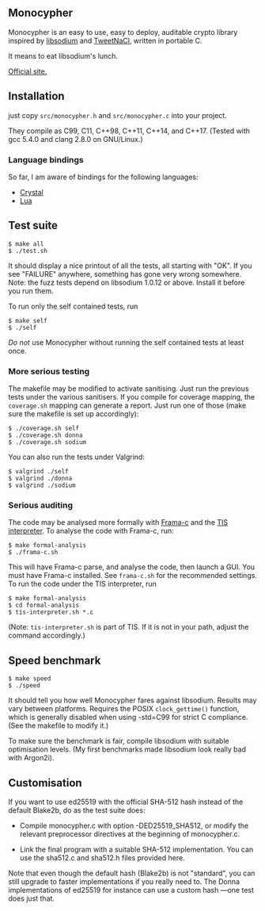 Monocypher
----------

Monocypher is an easy to use, easy to deploy, auditable crypto library
inspired by [libsodium][] and [TweetNaCl][], written in portable C.

It means to eat libsodium's lunch.

[Official site.](http://loup-vaillant.fr/projects/monocypher/)

[libsodium]: http://libsodium.org
[TweetNaCl]: http://tweetnacl.cr.yp.to/

Installation
------------

just copy `src/monocypher.h` and `src/monocypher.c` into your project.

They compile as C99, C11, C++98, C++11, C++14, and C++17. (Tested with
gcc 5.4.0 and clang 2.8.0 on GNU/Linux.)

### Language bindings

So far, I am aware of bindings for the following languages:

* [Crystal](https://github.com/konovod/monocypher.cr)
* [Lua](https://github.com/philanc/luanacha)


Test suite
----------

    $ make all
    $ ./test.sh

It should display a nice printout of all the tests, all starting with
"OK".  If you see "FAILURE" anywhere, something has gone very wrong
somewhere.  Note: the fuzz tests depend on libsodium 1.0.12 or above.
Install it before you run them.

To run only the self contained tests, run

    $ make self
    $ ./self

*Do not* use Monocypher without running the self contained tests at
 least once.

[donna]: https://github.com/floodyberry/ed25519-donna


### More serious testing

The makefile may be modified to activate sanitising.  Just run the
previous tests under the various sanitisers.  If you compile for
coverage mapping, the `coverage.sh` mapping can generate a report.
Just run one of those (make sure the makefile is set up accordingly):

    $ ./coverage.sh self
    $ ./coverage.sh donna
    $ ./coverage.sh sodium

You can also run the tests under Valgrind:

    $ valgrind ./self
    $ valgrind ./donna
    $ valgrind ./sodium

### Serious auditing

The code may be analysed more formally with [Frama-c][] and the
[TIS interpreter][TIS].  To analyse the code with Frama-c, run:

    $ make formal-analysis
    $ ./frama-c.sh

This will have Frama-c parse, and analyse the code, then launch a GUI.
You must have Frama-c installed.  See `frama-c.sh` for the recommended
settings.  To run the code under the TIS interpreter, run

    $ make formal-analysis
    $ cd formal-analysis
    $ tis-interpreter.sh *.c

(Note: `tis-interpreter.sh` is part of TIS.  If it is not in your
path, adjust the command accordingly.)

[Frama-c]:http://frama-c.com/
[TIS]: http://trust-in-soft.com/tis-interpreter/


Speed benchmark
---------------

    $ make speed
    $ ./speed

It should tell you how well Monocypher fares against libsodium.
Results may vary between platforms.  Requires the POSIX
`clock_gettime()` function, which is generally disabled when using
-std=C99 for strict C compliance. (See the makefile to modify it.)

To make sure the benchmark is fair, compile libsodium with suitable
optimisation levels.  (My first benchmarks made libsodium look really
bad with Argon2i).


Customisation
-------------

If you want to use ed25519 with the official SHA-512 hash instead of
the default Blake2b, do as the test suite does:

- Compile monocypher.c with option -DED25519_SHA512, or modify the
  relevant preprocessor directives at the beginning of monocypher.c.

- Link the final program with a suitable SHA-512 implementation.  You
  can use the sha512.c and sha512.h files provided here.

Note that even though the default hash (Blake2b) is not "standard",
you can still upgrade to faster implementations if you really need to.
The Donna implementations of ed25519 for instance can use a custom
hash —one test does just that.
